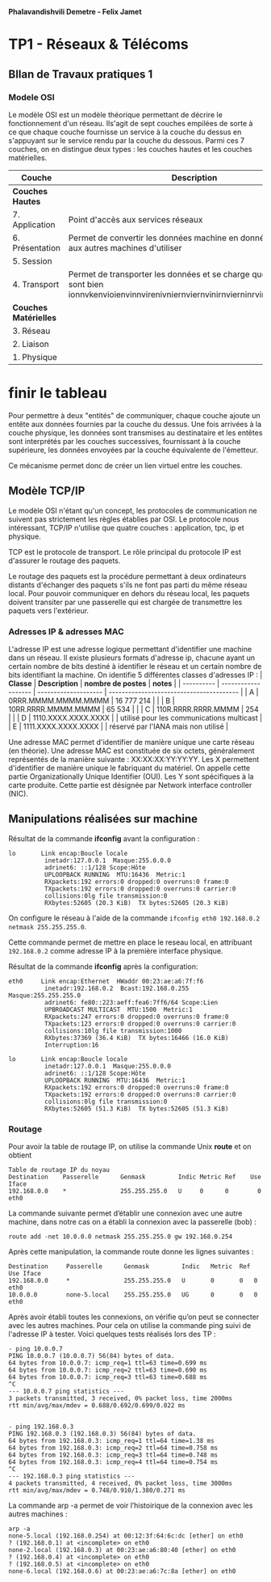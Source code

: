 **Phalavandishvili Demetre - Felix Jamet**

# TP1 - Réseaux & Télécoms

## BIlan de Travaux pratiques  1

### Modele OSI

Le modèle OSI est un modèle théorique permettant de décrire le fonctionnement d'un réseau. Ils'agit de sept couches empilées de sorte à ce que chaque couche fournisse un service à la couche du dessus en s'appuyant sur le service rendu par la couche du dessous. Parmi ces 7 couches, on en distingue deux types : les couches hautes et les couches matérielles. 

| **Couche**              | **Description**                          |
| ----------------------- | ---------------------------------------- |
| **Couches Hautes**      |                                          |
| 7. Application          | Point d'accès aux	services réseaux       |
| 6. Présentation         | Permet de convertir les données machine en données qui permet aux autres machines	d'utiliser |
| 5. Session              |                                          |
| 4. Transport            | Permet de transporter les données et se charge que les données sont bien		ionnvkenvioienvinnvirenivniernviernvinirnvierninrvinreinvinvirnvirn |
| **Couches	Matérielles** |                                          |
| 3. Réseau               |                                          |
| 2. Liaison              |                                          |
| 1. Physique             |                                          |
# finir le tableau #


Pour permettre à deux "entités" de communiquer, chaque couche ajoute un entête aux données fournies par la couche du dessus. Une fois arrivées à la couche physique, les données sont transmises au destinataire et les entêtes sont interprétés par les couches successives, fournissant à la couche supérieure, les données envoyées par la couche équivalente de l'émetteur.

Ce mécanisme permet donc de créer un lien virtuel entre les couches. 



## Modèle TCP/IP

Le modèle OSI n'étant qu'un concept, les protocoles de communication ne suivent pas strictement les règles établies par OSI.
Le protocole nous intéressant, TCP/IP n'utilise que quatre couches : application, tpc, ip et physique.

TCP est le protocole de transport. Le rôle principal du protocole IP est d'assurer le routage des paquets.

Le routage des paquets est la procédure permettant à deux ordinateurs distants d'échanger des paquets s'ils ne font pas parti du même réseau local. Pour pouvoir communiquer en dehors du réseau local, les paquets doivent transiter par une passerelle qui est chargée de transmettre les paquets vers l'extérieur.



### Adresses IP  & adresses MAC

L'adresse IP est une adresse logique permettant d'identifier une machine dans un réseau. Il existe plusieurs formats d'adresse ip, chacune ayant un certain nombre de bits destiné à identifier le réseau et un certain nombre de bits identifiant la machine. On identifie 5 différentes classes d'adresses IP :
| **Classe** | **Description**     | **nombre de postes** | **notes**                                |
| ---------- | ------------------- | -------------------- | ---------------------------------------- |
| A          | 0RRR.MMMM.MMMM.MMMM | 16 777 214           |                                          |
| B          | 10RR.RRRR.MMMM.MMMM | 65 534               |                                          |
| C          | 110R.RRRR.RRRR.MMMM | 254                  |                                          |
| D          | 1110.XXXX.XXXX.XXXX |                      | utilisé pour les communications multicast |
| E          | 1111.XXXX.XXXX.XXXX |                      | réservé par l'IANA mais non utilisé      |


Une adresse MAC permet d'identifier de manière unique une carte réseau (en théorie). Une adresse MAC est constituée de six octets, généralement représentés de la manière suivante : XX:XX:XX:YY:YY:YY.
Les X permettent d'identifier de manière unique le fabriquant du matériel. On appelle cette partie Organizationally Unique Identifier (OUI).
Les Y sont spécifiques à la carte produite. Cette partie est désignée par Network interface controller (NIC).

## Manipulations réalisées sur machine

Résultat de la commande **ifconfig** avant la configuration :

```
lo       Link encap:Boucle locale
          inetadr:127.0.0.1  Masque:255.0.0.0 
          adrinet6: ::1/128 Scope:Hôte 
          UPLOOPBACK RUNNING  MTU:16436  Metric:1 
          RXpackets:192 errors:0 dropped:0 overruns:0 frame:0 
          TXpackets:192 errors:0 dropped:0 overruns:0 carrier:0 
          collisions:0lg file transmission:0 
          RXbytes:52605 (20.3 KiB)  TX bytes:52605 (20.3 KiB) 
```
On configure le réseau à l'aide de la commande `ifconfig eth0 192.168.0.2 netmask 255.255.255.0`.

Cette commande permet de mettre en place le reseau local, en attribuant `192.168.0.2` comme adresse IP à la première interface physique.

Résultat de la commande **ifconfig** après la configuration:

```
eth0     Link encap:Ethernet  HWaddr 00:23:ae:a6:7f:f6
          inetadr:192.168.0.2  Bcast:192.168.0.255  Masque:255.255.255.0 
          adrinet6: fe80::223:aeff:fea6:7ff6/64 Scope:Lien 
          UPBROADCAST MULTICAST  MTU:1500  Metric:1 
          RXpackets:247 errors:0 dropped:0 overruns:0 frame:0 
          TXpackets:123 errors:0 dropped:0 overruns:0 carrier:0 
          collisions:10lg file transmission:1000 
          RXbytes:37369 (36.4 KiB)  TX bytes:16466 (16.0 KiB) 
          Interruption:16
          
lo       Link encap:Boucle locale
          inetadr:127.0.0.1  Masque:255.0.0.0 
          adrinet6: ::1/128 Scope:Hôte 
          UPLOOPBACK RUNNING  MTU:16436  Metric:1 
          RXpackets:192 errors:0 dropped:0 overruns:0 frame:0 
          TXpackets:192 errors:0 dropped:0 overruns:0 carrier:0 
          collisions:0lg file transmission:0 
          RXbytes:52605 (51.3 KiB)  TX bytes:52605 (51.3 KiB) 
```

### Routage

Pour avoir la table de routage IP, on utilise la commande Unix **route** et on obtient

```
Table de routage IP du noyau 
Destination    Passerelle      Genmask         Indic Metric Ref    Use  Iface 
192.168.0.0    *               255.255.255.0   U     0      0        0  eth0 
```

La commande suivante permet d’établir une connexion avec une autre machine, dans notre cas on a établi la connexion avec la passerelle (bob) :

```
route add -net 10.0.0.0 netmask 255.255.255.0 gw 192.168.0.254
```

Après cette manipulation, la commande route donne les lignes suivantes :
```
Destination		Passerelle 		Genmask 		Indic	Metric	Ref	Use Iface
192.168.0.0  	*   			255.255.255.0 	U 		0 		0 	0	eth0
10.0.0.0		none-5.local	255.255.255.0	UG		0		0	0	eth0
```

Après avoir établi toutes les connexions, on vérifie qu’on peut se connecter avec les autres machines. Pour cela on utilise la commande ping suivi de l'adresse IP à tester.
Voici quelques tests réalisés lors des TP :

```
- ping 10.0.0.7 
PING 10.0.0.7 (10.0.0.7) 56(84) bytes of data. 
64 bytes from 10.0.0.7: icmp_req=1 ttl=63 time=0.699 ms 
64 bytes from 10.0.0.7: icmp_req=2 ttl=63 time=0.690 ms 
64 bytes from 10.0.0.7: icmp_req=3 ttl=63 time=0.688 ms 
^C 
--- 10.0.0.7 ping statistics --- 
3 packets transmitted, 3 received, 0% packet loss, time 2000ms 
rtt min/avg/max/mdev = 0.688/0.692/0.699/0.022 ms 


- ping 192.168.0.3 
PING 192.168.0.3 (192.168.0.3) 56(84) bytes of data. 
64 bytes from 192.168.0.3: icmp_req=1 ttl=64 time=1.38 ms 
64 bytes from 192.168.0.3: icmp_req=2 ttl=64 time=0.758 ms 
64 bytes from 192.168.0.3: icmp_req=3 ttl=64 time=0.748 ms 
64 bytes from 192.168.0.3: icmp_req=4 ttl=64 time=0.754 ms 
^C 
--- 192.168.0.3 ping statistics --- 
4 packets transmitted, 4 received, 0% packet loss, time 3000ms 
rtt min/avg/max/mdev = 0.748/0.910/1.380/0.271 ms
```

La commande arp -a  permet de voir l’histoirique de la connexion avec les autres machines :

```
arp -a 
none-5.local (192.168.0.254) at 00:12:3f:64:6c:dc [ether] on eth0 
? (192.168.0.1) at <incomplete> on eth0 
none-2.local (192.168.0.3) at 00:23:ae:a6:80:40 [ether] on eth0 
? (192.168.0.4) at <incomplete> on eth0 
? (192.168.0.5) at <incomplete> on eth0 
none-6.local (192.168.0.6) at 00:23:ae:a6:7c:8a [ether] on eth0
```